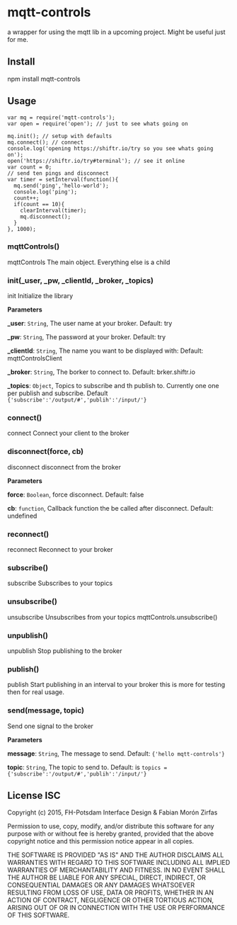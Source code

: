 # mqtt-controls

a wrapper for using the mqtt lib in a upcoming project.
Might be useful just for me.

## Install

npm install mqtt-controls

## Usage  

    var mq = require('mqtt-controls');
    var open = require('open'); // just to see whats going on
    
    mq.init(); // setup with defaults
    mq.connect(); // connect
    console.log('opening https://shiftr.io/try so you see whats going on');
    open('https://shiftr.io/try#terminal'); // see it online
    var count = 0; 
    // send ten pings and disconnect
    var timer = setInterval(function(){
      mq.send('ping','hello-world');
      console.log('ping');
      count++;
      if(count == 10){
        clearInterval(timer);
        mq.disconnect();
      }
    }, 1000);



### mqttControls() 

mqttControls The main object. Everything else is a child



### init(_user, _pw, _clientId, _broker, _topics) 

init  Initialize the library

**Parameters**

**_user**: `String`, The user name at your broker. Default: try

**_pw**: `String`, The password at your broker. Default: try

**_clientId**: `String`, The name you want to be displayed with: Default: mqttControlsClient

**_broker**: `String`, The borker to connect to. Default: brker.shiftr.io

**_topics**: `Object`, Topics to subscribe and th publish to. Currently one one per publish and subscribe. Default `{'subscribe':'/output/#','publih':'/input/'}`



### connect() 

connect Connect your client to the broker



### disconnect(force, cb) 

disconnect disconnect from the broker

**Parameters**

**force**: `Boolean`, force disconnect. Default: false

**cb**: `function`, Callback function the be called after disconnect. Default: undefined



### reconnect() 

reconnect Reconnect to your broker



### subscribe() 

subscribe Subscribes to your topics



### unsubscribe() 

unsubscribe Unsubscribes from your topics
    mqttControls.unsubscribe()



### unpublish() 

unpublish Stop publishing to the broker



### publish() 

publish Start publishing in an interval to your broker this is more for testing then for real usage.



### send(message, topic) 

Send one signal to the broker

**Parameters**

**message**: `String`, The message to send. Default: `{'hello mqtt-controls'}`

**topic**: `String`, The topic to send to. Default: is `topics = {'subscribe':'/output/#','publih':'/input/'}`



## License ISC

Copyright (c) 2015, FH-Potsdam Interface Design & Fabian Morón Zirfas

Permission to use, copy, modify, and/or distribute this software for any
purpose with or without fee is hereby granted, provided that the above
copyright notice and this permission notice appear in all copies.

THE SOFTWARE IS PROVIDED "AS IS" AND THE AUTHOR DISCLAIMS ALL WARRANTIES
WITH REGARD TO THIS SOFTWARE INCLUDING ALL IMPLIED WARRANTIES OF
MERCHANTABILITY AND FITNESS. IN NO EVENT SHALL THE AUTHOR BE LIABLE FOR
ANY SPECIAL, DIRECT, INDIRECT, OR CONSEQUENTIAL DAMAGES OR ANY DAMAGES
WHATSOEVER RESULTING FROM LOSS OF USE, DATA OR PROFITS, WHETHER IN AN
ACTION OF CONTRACT, NEGLIGENCE OR OTHER TORTIOUS ACTION, ARISING OUT OF
OR IN CONNECTION WITH THE USE OR PERFORMANCE OF THIS SOFTWARE.

